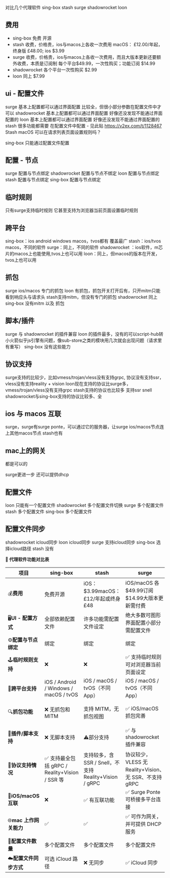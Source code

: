 对比几个代理软件
sing-box
stash
surge
shadowrocket
loon

## 费用
+ sing-box 免费 开源
+ stash 收费，价格贵，ios与macos上各收一次费用 macOS： £12.00/年起，终身版 £48.00; ios $3.99
+ surge 收费，价格贵，ios与macos上各收一次费用，而且大版本更新还要额外收费，本质是订阅制 每个平台$49.99，一次性购买；功能订阅
$14.99
+ shadowrocket 各个平台一次性购买 $2.99
+ loon 同上 $7.99

## ui - 配置文件
surge 基本上配置都可以通过界面配置 比较全，但很小部分参数在配置文件中才可以
shadowrocket 基本上配置都可以通过界面配置 好像还没发现不能通过界面配置的
loon 基本上配置都可以通过界面配置 好像还没发现不能通过界面配置的
stash 很多功能都需要 在配置文件中配置 - 见此贴 https://v2ex.com/t/1128467 Stash macOS 可以在请求列表页面设置规则吗？

sing-box 只能通过配置文件配置

## 配置 - 节点
surge 配置与节点绑定
shadowrocket 配置与节点不绑定
loon 配置与节点绑定
stash 配置与节点绑定
sing-box 配置与节点绑定

## 临时规则

只有surge支持临时规则 它甚至支持为浏览器当前页面设置临时规则


## 跨平台
sing-box：ios android windows macos，tvos都有 覆盖最广
stash：ios/tvos macos，不同的软件
surge：同上，不同的软件
shadowrocket ：ios软件，m芯片的macos上也能使用,tvos上也可以用
loon：同上，但macos的版本在开发，tvos上也可以用

## 抓包
surge ios/macos 专门的抓包
loon 有抓包，抓包开关打开后有，只开mitm只能看到响应头与请求头
stash支持mitm，但没有专门的抓包
shadowrocket 同上
sing-box 没有mitm 以及 抓包

## 脚本/插件
surge 与 shadowrocket 的插件兼容
loon 的插件最多，没有的可以script-hub转
小火箭似乎js引擎有问题，像sub-store之类的模块用几次就会出现问题（请求里有重写）
sing-box 没有这些能力

## 协议支持
surge支持的比较少，比如vmess/trojan/vless没有支持grpc, 协议没有支持ssr，vless没有支持reality + vision
loon现在支持的协议比surge多，vmess/trojan/vless没有支持grpc
stash支持的协议也比较多  支持ssr snell 
shadowrocket与sing-box支持的协议比较多、全


## ios 与 macos 互联

surge，surge有surge ponte，可以通过它的服务器，让surge ios/macos节点连上其他macos节点
stash也有

## mac上的网关
都是可以的

surge更进一步 还可以提供dhcp

## 配置文件
loon 只能有一个配置文件
shadowrocket 多个配置文件切换
surge 多个配置文件
stash 多个配置文件
sing-box 多个配置文件

## 配置文件同步
shadowrocket icloud同步
loon icloud同步
surge 支持icloud同步
sing-box 选择icloud路径
stash 没有

**🧾 代理软件功能对比表**

| **项目** | **sing-box** | **stash** | **surge** | **shadowrocket** | **loon** |
|----|----|----|----|----|----|
| 💰**费用** | 免费开源 | iOS：$3.99macOS：£12/年起或终身 £48 | iOS/macOS 各 $49.99订阅 $14.99大版本更新需付费 | 一次性 $2.99 | 一次性 $7.99 |
| 🖥️**UI - 配置方式** | 全部依赖配置文件 | 许多功能需配置文件设定 | 绝大多数可图形界面配置小部分需配置文件 | 几乎全部图形界面配置 | 几乎全部图形界面配置 |
| ⚙️**配置与节点绑定** | 绑定 | 绑定 | 绑定 | **不绑定** | 绑定 |
| 🕹️**临时规则支持** | ❌ | ❌ | ✅ 支持临时规则可对浏览器当前页面设定 | ❌ | ❌ |
| 📱**跨平台支持** | iOS / Android / Windows / macOS / tvOS | iOS / macOS / tvOS（不同 App） | iOS / macOS / tvOS（不同 App） | iOS / macOS（M 系 Mac） / tvOS | iOS / tvOSmacOS 版本开发中 |
| 🔍**抓包功能** | ❌ 无抓包和 MITM | 支持 MITM，无抓包视图 | ✅ iOS/macOS 抓包完善 | 支持 MITM，无专门抓包视图 | 有抓包，可见内容依赖抓包/mitm设置 |
| 🧩**插件/脚本支持** | ❌ 无脚本支持 | ⚠️部分支持 | ✅ 与 shadowrocket 插件兼容 | ✅ 插件支持（js 引擎偶尔不稳定） | ✅ 插件最多，支持 script-hub 转换 |
| 🧬**协议支持情况** | ✅ 支持最全包括 gRPC / Reality+Vision / SSR 等 | 支持较多，含 SSR / Snell，不支持 Reality+Vision / gRPC | 协议较少，VLESS 无 Reality+Vision、无 SSR、不支持 gRPC | 协议支持较全，含 Reality+Vision，无 gRPC | 支持多协议，无 Reality+Vision / gRPC |
| 🔗**iOS/macOS 互联** | ❌ | ✅ 有互联功能 | ✅ Surge Ponte 可桥接多平台连接 | ❌ | ❌ |
| 🌐**mac 上作网关能力** | ✅ | ✅ | ✅ 可作为网关，并可提供 DHCP 服务 | ✅ | ✅ |
| 📂**配置文件数量** | 多个配置文件 | 多个配置文件 | 多个配置文件 | 多个配置文件 | 只能一个配置文件 |
| ☁️**配置文件同步方式** | 可选 iCloud 路径 | ❌ 无同步 | ✅ iCloud 同步 | ✅ iCloud 同步 | ✅ iCloud 同步 |
